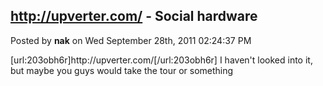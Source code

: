 ## http://upverter.com/ - Social hardware
Posted by **nak** on Wed September 28th, 2011 02:24:37 PM

[url:203obh6r]http&#58;//upverter&#46;com/[/url:203obh6r]
I haven't looked into it, but maybe you guys would take the tour or something
